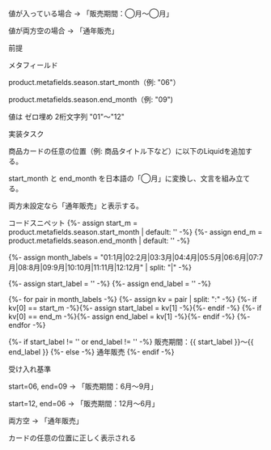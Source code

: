 値が入っている場合 → 「販売期間：◯月〜◯月」

値が両方空の場合 → 「通年販売」

前提

メタフィールド

product.metafields.season.start_month（例: "06"）

product.metafields.season.end_month（例: "09")

値は ゼロ埋め 2桁文字列 "01"〜"12"

実装タスク

商品カードの任意の位置（例: 商品タイトル下など）に以下のLiquidを追加する。

start_month と end_month を日本語の「◯月」に変換し、文言を組み立てる。

両方未設定なら「通年販売」と表示する。

コードスニペット
{%- assign start_m = product.metafields.season.start_month | default: '' -%}
{%- assign end_m   = product.metafields.season.end_month   | default: '' -%}

{%- assign month_labels = 
  "01:1月|02:2月|03:3月|04:4月|05:5月|06:6月|07:7月|08:8月|09:9月|10:10月|11:11月|12:12月" 
  | split: "|" -%}

{%- assign start_label = '' -%}
{%- assign end_label = '' -%}

{%- for pair in month_labels -%}
  {%- assign kv = pair | split: ":" -%}
  {%- if kv[0] == start_m -%}{%- assign start_label = kv[1] -%}{%- endif -%}
  {%- if kv[0] == end_m   -%}{%- assign end_label   = kv[1] -%}{%- endif -%}
{%- endfor -%}

<div class="product-season text-sm opacity-80">
  {%- if start_label != '' or end_label != '' -%}
    販売期間：{{ start_label }}〜{{ end_label }}
  {%- else -%}
    通年販売
  {%- endif -%}
</div>

受け入れ基準

start=06, end=09 → 「販売期間：6月〜9月」

start=12, end=06 → 「販売期間：12月〜6月」

両方空 → 「通年販売」

カードの任意の位置に正しく表示される